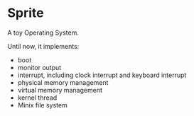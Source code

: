 # Sprite
A toy Operating System.

Until now, it implements:
- boot
- monitor output
- interrupt, including clock interrupt and keyboard interrupt
- physical memory management
- virtual memory management
- kernel thread
- Minix file system
